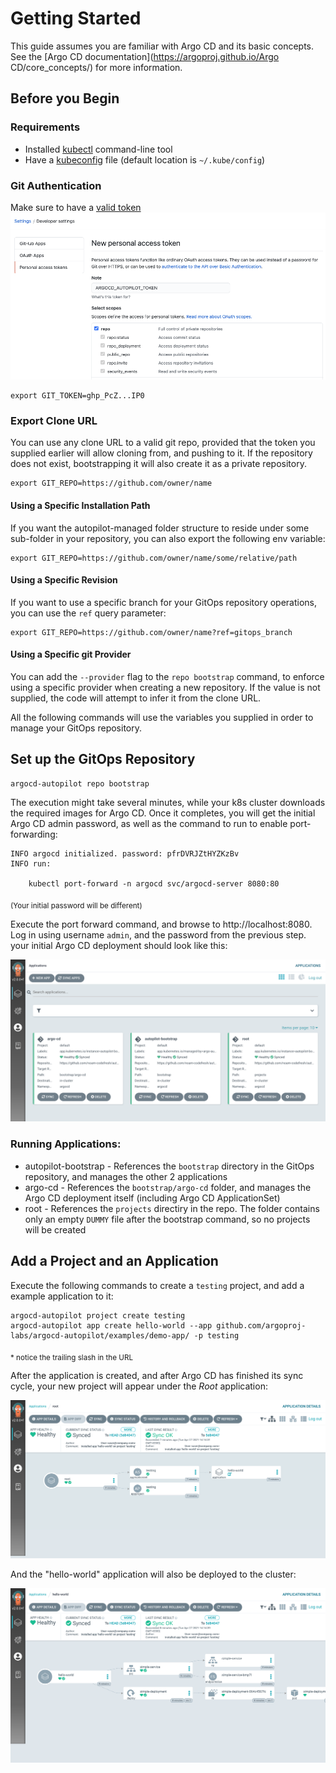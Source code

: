# Getting Started

This guide assumes you are familiar with Argo CD and its basic concepts. See the [Argo CD documentation](https://argoproj.github.io/Argo CD/core_concepts/) for more information.

## Before you Begin 
### Requirements

* Installed [kubectl](https://kubernetes.io/docs/tasks/tools/install-kubectl/) command-line tool
* Have a [kubeconfig](https://kubernetes.io/docs/tasks/access-application-cluster/configure-access-multiple-clusters/) file (default location is `~/.kube/config`)

### Git Authentication
Make sure to have a [valid token](https://docs.github.com/en/github/authenticating-to-github/creating-a-personal-access-token)
![Github token](assets/github_token.png)
```
export GIT_TOKEN=ghp_PcZ...IP0
```

### Export Clone URL
You can use any clone URL to a valid git repo, provided that the token you supplied earlier will allow cloning from, and pushing to it.
If the repository does not exist, bootstrapping it will also create it as a private repository.
```
export GIT_REPO=https://github.com/owner/name
```

#### Using a Specific Installation Path
If you want the autopilot-managed folder structure to reside under some sub-folder in your repository, you can also export the following env variable:
```
export GIT_REPO=https://github.com/owner/name/some/relative/path
```

#### Using a Specific Revision
If you want to use a specific branch for your GitOps repository operations, you can use the `ref` query parameter:
```
export GIT_REPO=https://github.com/owner/name?ref=gitops_branch
```

#### Using a Specific git Provider
You can add the `--provider` flag to the `repo bootstrap` command, to enforce using a specific provider when creating a new repository. If the value is not supplied, the code will attempt to infer it from the clone URL. 

All the following commands will use the variables you supplied in order to manage your GitOps repository.

## Set up the GitOps Repository
```
argocd-autopilot repo bootstrap
```
The execution might take several minutes, while your k8s cluster downloads the required images for Argo CD.
Once it completes, you will get the initial Argo CD admin password, as well as the command to run to enable port-forwarding:
```
INFO argocd initialized. password: pfrDVRJZtHYZKzBv 
INFO run:

    kubectl port-forward -n argocd svc/argocd-server 8080:80
```
<sub>(Your initial password will be different)</sub>

Execute the port forward command, and browse to http://localhost:8080. Log in using username `admin`, and the password from the previous step. your initial Argo CD deployment should look like this:

![Step 1](assets/getting_started_1.png)

### Running Applications:
* autopilot-bootstrap - References the `bootstrap` directory in the GitOps repository, and manages the other 2 applications
* argo-cd - References the `bootstrap/argo-cd` folder, and manages the Argo CD deployment itself (including Argo CD ApplicationSet)
* root - References the `projects` directiry in the repo. The folder contains only an empty `DUMMY` file after the bootstrap command, so no projects will be created

## Add a Project and an Application
Execute the following commands to create a `testing` project, and add a example application to it:
```
argocd-autopilot project create testing
argocd-autopilot app create hello-world --app github.com/argoproj-labs/argocd-autopilot/examples/demo-app/ -p testing
```
<sub>* notice the trailing slash in the URL</sub>

After the application is created, and after Argo CD has finished its sync cycle, your new project will appear under the *Root* application:

![Step 2](assets/getting_started_2.png)

And the "hello-world" application will also be deployed to the cluster:

![Step 3](assets/getting_started_3.png)
